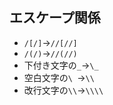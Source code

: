 ## エスケープ関係
* `/[/]`→`//[//]`
* `/(/)`→`//(//)`
* 下付き文字の`_`→`\_`
* 空白文字の`\ `→`\\ `
* 改行文字の`\\`→`\\\\`